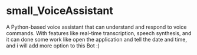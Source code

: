# small_VoiceAssistant
A Python-based voice assistant that can understand and respond to voice commands. With features like real-time transcription, speech synthesis, and it can done some work like open the application and tell the date and time, and i will add more option to this Bot :)
